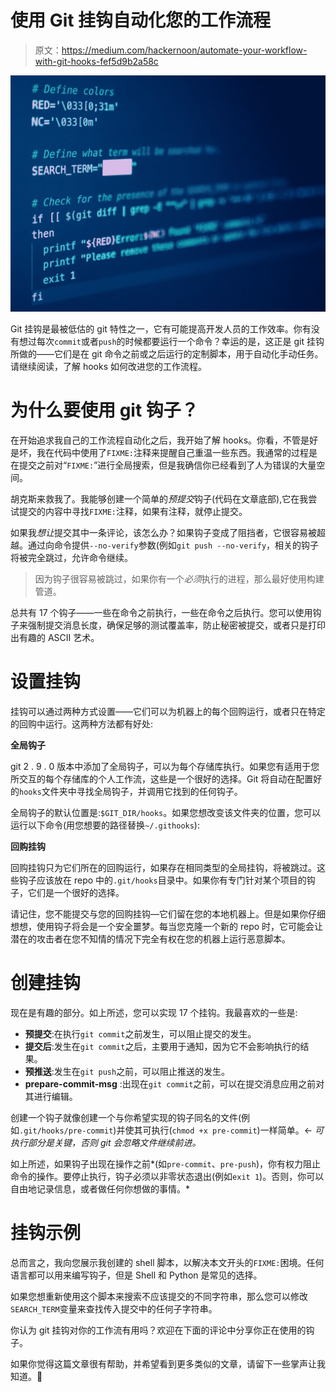 # 使用 Git 挂钩自动化您的工作流程

> 原文：<https://medium.com/hackernoon/automate-your-workflow-with-git-hooks-fef5d9b2a58c>

![](img/12f96a2b4d83d29c15d76a7c9db1086d.png)

Git 挂钩是最被低估的 git 特性之一，它有可能提高开发人员的工作效率。你有没有想过每次`commit`或者`push`的时候都要运行一个命令？幸运的是，这正是 git 挂钩所做的——它们是在 git 命令之前或之后运行的定制脚本，用于自动化手动任务。请继续阅读，了解 hooks 如何改进您的工作流程。

# 为什么要使用 git 钩子？

在开始追求我自己的工作流程自动化之后，我开始了解 hooks。你看，不管是好是坏，我在代码中使用了`FIXME:`注释来提醒自己重温一些东西。我通常的过程是在提交之前对“`FIXME:`”进行全局搜索，但是我确信你已经看到了人为错误的大量空间。

胡克斯来救我了。我能够创建一个简单的*预提交*钩子(代码在文章底部),它在我尝试提交的内容中寻找`FIXME:`注释，如果有注释，就停止提交。

如果我*想让*提交其中一条评论，该怎么办？如果钩子变成了阻挡者，它很容易被超越。通过向命令提供`--no-verify`参数(例如`git push --no-verify`，相关的钩子将被完全跳过，允许命令继续。

> 因为钩子很容易被跳过，如果你有一个*必须*执行的进程，那么最好使用构建管道。

总共有 17 个钩子——一些在命令之前执行，一些在命令之后执行。您可以使用钩子来强制提交消息长度，确保足够的测试覆盖率，防止秘密被提交，或者只是打印出有趣的 ASCII 艺术。

# 设置挂钩

挂钩可以通过两种方式设置——它们可以为机器上的每个回购运行，或者只在特定的回购中运行。这两种方法都有好处:

**全局钩子**

git 2 . 9 . 0 版本中添加了全局钩子，可以为每个存储库执行。如果您有适用于您所交互的每个存储库的个人工作流，这些是一个很好的选择。Git 将自动在配置好的`hooks`文件夹中寻找全局钩子，并调用它找到的任何钩子。

全局钩子的默认位置是:`$GIT_DIR/hooks`。如果您想改变该文件夹的位置，您可以运行以下命令(用您想要的路径替换`~/.githooks`):

**回购挂钩**

回购挂钩只为它们所在的回购运行，如果存在相同类型的全局挂钩，将被跳过。这些钩子应该放在 repo 中的`.git/hooks`目录中。如果你有专门针对某个项目的钩子，它们是一个很好的选择。

请记住，您不能提交与您的回购挂钩—它们留在您的本地机器上。但是如果你仔细想想，使用钩子将会是一个安全噩梦。每当您克隆一个新的 repo 时，它可能会让潜在的攻击者在您不知情的情况下完全有权在您的机器上运行恶意脚本。

# 创建挂钩

现在是有趣的部分。如上所述，您可以实现 17 个挂钩。我最喜欢的一些是:

*   **预提交**:在执行`git commit`之前发生，可以阻止提交的发生。
*   **提交后**:发生在`git commit`之后，主要用于通知，因为它不会影响执行的结果。
*   **预推送**:发生在`git push`之前，可以阻止推送的发生。
*   **prepare-commit-msg** :出现在`git commit`之前，可以在提交消息应用之前对其进行编辑。

创建一个钩子就像创建一个与你希望实现的钩子同名的文件(例如`.git/hooks/pre-commit`)并使其可执行(`chmod +x pre-commit`)一样简单。← *可执行部分是关键，否则 git 会忽略文件继续前进。*

如上所述，如果钩子出现在操作之前*(如`pre-commit`、`pre-push`)，你有权力阻止命令的操作。要停止执行，钩子必须以非零状态退出(例如`exit 1`)。否则，你可以自由地记录信息，或者做任何你想做的事情。*

# 挂钩示例

总而言之，我向您展示我创建的 shell 脚本，以解决本文开头的`FIXME:`困境。任何语言都可以用来编写钩子，但是 Shell 和 Python 是常见的选择。

如果您想重新使用这个脚本来搜索不应该提交的不同字符串，那么您可以修改`SEARCH_TERM`变量来查找传入提交中的任何子字符串。

你认为 git 挂钩对你的工作流有用吗？欢迎在下面的评论中分享你正在使用的钩子。

如果你觉得这篇文章很有帮助，并希望看到更多类似的文章，请留下一些掌声让我知道。👏